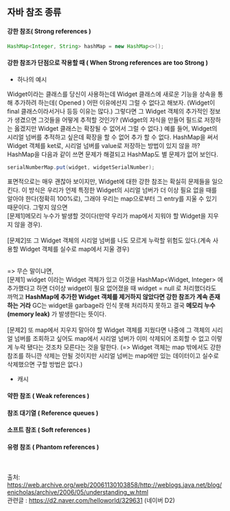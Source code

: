 ## 자바 참조 종류 

#### 강한 참조( Strong references )

```java
HashMap<Integer, String> hashMap = new HashMap<>();
```


#### 강한 참조가 단점으로 작용할 때 ( When Strong references are too Strong ) 

* 하나의 예시

Widget이라는 클래스를 당신이 사용하는데 Widget 클래스에 
새로운 기능을 상속을 통해 추가하려 하는데( Opened ) 어떤 이유에선지 그럴 수 없다고 해보자.
(Widget이 final 클래스이라서거나 등등 이유는 많다.)
그렇다면 그 Widget 객체의 추가적인 정보가 생겼으면 그것들을 어떻게 추적할 것인가? (Widget의 자식을 만들어 필드로 저장하는 옳겠지만 
Widget 클래스는 확장될 수 없어서 그럴 수 없다.) 예를 들어, Widget의 시리얼 넘버를 추적하고 싶은데 확장을 할 수 없어 추가 할 수 없다.
HashMap을 써서 Widget 객체를 ket로, 시리얼 넘버를 value로 저장하는 방법이 있지 않을 까? HashMap을 다음과 같이 쓰면 문제가 해결되고 HashMap도 별 문제가 없어 보인다. 

```java
serialNumberMap.put(widget, widgetSerialNumber);
```
표면적으로는 매우 괜찮아 보이지만, Widget에 대한 강한 참조는 확실히 문제들을 일으킨다. 
이 방식은 우리가 언제 특정한 Widget의 시리얼 넘버가 더 이상 필요 없을 때를 알아야 한다(정확히 100%로),
그래야 우리는 map으로부터 그 entry를 지울 수 있기 때문이다.
그렇지 않으면 <br>\[문제1]메모리 누수가 발생할 것이다(만약 우리가 map에서 지워야 할 Widget을 지우지 않을 경우).
<br><br>\[문제2]또 그 Widget 객체의 시리얼 넘버를 나도 모르게 누락할 위험도 있다.(계속 사용할 Widget 객체를 실수로 map에서 지울 경우) 

<br>=> 무슨 말이냐면, <br>\[문제1] widget 이라는 Widget 객체가 있고 이것을 HashMap<Widget, Integer> 에 추가했다고 하면 
더이상 widget이 필요 없어졌을 때 widget = null 로 처리했더라도 까먹고 **HashMap에 추가한 Widget 객체를 제거하지 않았다면 
강한 참조가 계속 존재하는 거라** GC는 widget을 garbage라 인식 못해 처리하지 못하고 결국 **메모리 누수(memory leak)** 
가 발생한다는 뜻이다. 
<br><br>\[문제2]  또 map에서 지우지 말아야 할 Widget 객체를 지웠다면 나중에 그 객체의 시리얼 넘버를 
조회하고 싶어도 map에서 시리얼 넘버가 이미 삭제되어 조회할 수 없고 이렇게 누락 됐다는 것조차 모른다는 것을 말한다. 
(=> Widget 객체는 map 밖에서도 강한 참조를 하니깐 삭제는 안될 것이지만 시리얼 넘버는 map에만 있는 데이터이고 실수로 삭제했으면
구할 방법은 없다.)

* 캐시 


#### 약한 참조 ( Weak references )

#### 참조 대기열 ( Reference queues )

#### 소프트 참조 ( Soft references )

#### 유령 참조 ( Phantom references )

<br>

출처: https://web.archive.org/web/20061130103858/http://weblogs.java.net/blog/enicholas/archive/2006/05/understanding_w.html
<br>관련글 : https://d2.naver.com/helloworld/329631 (네이버 D2)
